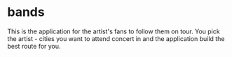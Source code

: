 # bands

This is the application for the artist's fans to follow them on tour. You pick the artist - cities you want to attend concert in and the application build the best route for you. 
